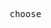 <pre>










                                                 choose














 
































                                                                                                             .
</pre>